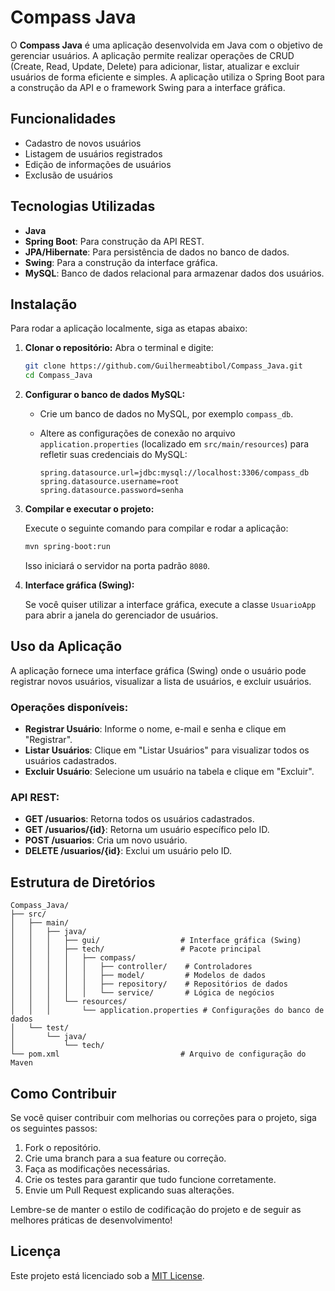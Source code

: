 
# Compass Java

O **Compass Java** é uma aplicação desenvolvida em Java com o objetivo de gerenciar usuários. A aplicação permite realizar operações de CRUD (Create, Read, Update, Delete) para adicionar, listar, atualizar e excluir usuários de forma eficiente e simples. A aplicação utiliza o Spring Boot para a construção da API e o framework Swing para a interface gráfica.

## Funcionalidades

- Cadastro de novos usuários
- Listagem de usuários registrados
- Edição de informações de usuários
- Exclusão de usuários

## Tecnologias Utilizadas

- **Java**
- **Spring Boot**: Para construção da API REST.
- **JPA/Hibernate**: Para persistência de dados no banco de dados.
- **Swing**: Para a construção da interface gráfica.
- **MySQL**: Banco de dados relacional para armazenar dados dos usuários.

## Instalação

Para rodar a aplicação localmente, siga as etapas abaixo:

1. **Clonar o repositório:**
   Abra o terminal e digite:

   ```bash
   git clone https://github.com/Guilhermeabtibol/Compass_Java.git
   cd Compass_Java
   ```

2. **Configurar o banco de dados MySQL:**

   - Crie um banco de dados no MySQL, por exemplo `compass_db`.
   - Altere as configurações de conexão no arquivo `application.properties` (localizado em `src/main/resources`) para refletir suas credenciais do MySQL:

     ```properties
     spring.datasource.url=jdbc:mysql://localhost:3306/compass_db
     spring.datasource.username=root
     spring.datasource.password=senha
     ```

3. **Compilar e executar o projeto:**

   Execute o seguinte comando para compilar e rodar a aplicação:

   ```bash
   mvn spring-boot:run
   ```

   Isso iniciará o servidor na porta padrão `8080`.

4. **Interface gráfica (Swing):**

   Se você quiser utilizar a interface gráfica, execute a classe `UsuarioApp` para abrir a janela do gerenciador de usuários.

## Uso da Aplicação

A aplicação fornece uma interface gráfica (Swing) onde o usuário pode registrar novos usuários, visualizar a lista de usuários, e excluir usuários.

### Operações disponíveis:

- **Registrar Usuário**: Informe o nome, e-mail e senha e clique em "Registrar".
- **Listar Usuários**: Clique em "Listar Usuários" para visualizar todos os usuários cadastrados.
- **Excluir Usuário**: Selecione um usuário na tabela e clique em "Excluir".

### API REST:

- **GET /usuarios**: Retorna todos os usuários cadastrados.
- **GET /usuarios/{id}**: Retorna um usuário específico pelo ID.
- **POST /usuarios**: Cria um novo usuário.
- **DELETE /usuarios/{id}**: Exclui um usuário pelo ID.

## Estrutura de Diretórios

```
Compass_Java/
├── src/
│   ├── main/
│   │   ├── java/
│   │   │   ├── gui/                  # Interface gráfica (Swing)
│   │   │   ├── tech/                 # Pacote principal
│   │   │   │   ├── compass/
│   │   │   │   │   ├── controller/    # Controladores
│   │   │   │   │   ├── model/         # Modelos de dados
│   │   │   │   │   ├── repository/    # Repositórios de dados
│   │   │   │   │   └── service/       # Lógica de negócios
│   │   │   └── resources/
│   │   │       └── application.properties # Configurações do banco de dados
│   └── test/
│       └── java/
│           └── tech/
└── pom.xml                           # Arquivo de configuração do Maven
```

## Como Contribuir

Se você quiser contribuir com melhorias ou correções para o projeto, siga os seguintes passos:

1. Fork o repositório.
2. Crie uma branch para a sua feature ou correção.
3. Faça as modificações necessárias.
4. Crie os testes para garantir que tudo funcione corretamente.
5. Envie um Pull Request explicando suas alterações.

Lembre-se de manter o estilo de codificação do projeto e de seguir as melhores práticas de desenvolvimento!

## Licença

Este projeto está licenciado sob a [MIT License](LICENSE).
